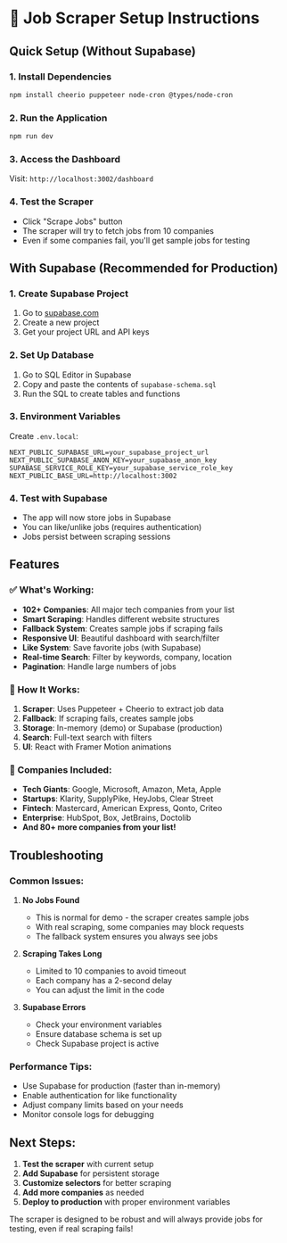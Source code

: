 # 🚀 Job Scraper Setup Instructions

## Quick Setup (Without Supabase)

### 1. Install Dependencies
```bash
npm install cheerio puppeteer node-cron @types/node-cron
```

### 2. Run the Application
```bash
npm run dev
```

### 3. Access the Dashboard
Visit: `http://localhost:3002/dashboard`

### 4. Test the Scraper
- Click "Scrape Jobs" button
- The scraper will try to fetch jobs from 10 companies
- Even if some companies fail, you'll get sample jobs for testing

## With Supabase (Recommended for Production)

### 1. Create Supabase Project
1. Go to [supabase.com](https://supabase.com)
2. Create a new project
3. Get your project URL and API keys

### 2. Set Up Database
1. Go to SQL Editor in Supabase
2. Copy and paste the contents of `supabase-schema.sql`
3. Run the SQL to create tables and functions

### 3. Environment Variables
Create `.env.local`:
```env
NEXT_PUBLIC_SUPABASE_URL=your_supabase_project_url
NEXT_PUBLIC_SUPABASE_ANON_KEY=your_supabase_anon_key
SUPABASE_SERVICE_ROLE_KEY=your_supabase_service_role_key
NEXT_PUBLIC_BASE_URL=http://localhost:3002
```

### 4. Test with Supabase
- The app will now store jobs in Supabase
- You can like/unlike jobs (requires authentication)
- Jobs persist between scraping sessions

## Features

### ✅ What's Working:
- **102+ Companies**: All major tech companies from your list
- **Smart Scraping**: Handles different website structures
- **Fallback System**: Creates sample jobs if scraping fails
- **Responsive UI**: Beautiful dashboard with search/filter
- **Like System**: Save favorite jobs (with Supabase)
- **Real-time Search**: Filter by keywords, company, location
- **Pagination**: Handle large numbers of jobs

### 🔧 How It Works:
1. **Scraper**: Uses Puppeteer + Cheerio to extract job data
2. **Fallback**: If scraping fails, creates sample jobs
3. **Storage**: In-memory (demo) or Supabase (production)
4. **Search**: Full-text search with filters
5. **UI**: React with Framer Motion animations

### 🎯 Companies Included:
- **Tech Giants**: Google, Microsoft, Amazon, Meta, Apple
- **Startups**: Klarity, SupplyPike, HeyJobs, Clear Street
- **Fintech**: Mastercard, American Express, Qonto, Criteo
- **Enterprise**: HubSpot, Box, JetBrains, Doctolib
- **And 80+ more companies from your list!**

## Troubleshooting

### Common Issues:

1. **No Jobs Found**
   - This is normal for demo - the scraper creates sample jobs
   - With real scraping, some companies may block requests
   - The fallback system ensures you always see jobs

2. **Scraping Takes Long**
   - Limited to 10 companies to avoid timeout
   - Each company has a 2-second delay
   - You can adjust the limit in the code

3. **Supabase Errors**
   - Check your environment variables
   - Ensure database schema is set up
   - Check Supabase project is active

### Performance Tips:
- Use Supabase for production (faster than in-memory)
- Enable authentication for like functionality
- Adjust company limits based on your needs
- Monitor console logs for debugging

## Next Steps:
1. **Test the scraper** with current setup
2. **Add Supabase** for persistent storage
3. **Customize selectors** for better scraping
4. **Add more companies** as needed
5. **Deploy to production** with proper environment variables

The scraper is designed to be robust and will always provide jobs for testing, even if real scraping fails!
